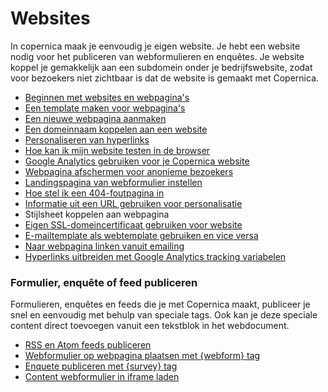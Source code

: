 # Websites
In copernica maak je eenvoudig je eigen website. Je hebt een website
nodig voor het publiceren van webformulieren en enquêtes. Je website
koppel je gemakkelijk aan een subdomein onder je bedrijfswebsite, zodat
voor bezoekers niet zichtbaar is dat de website is gemaakt met
Copernica.

-   [Beginnen met websites en
    webpagina's](./getting-started-with-websites.md)
-   [Een template maken voor
    webpagina's](./how-do-i-create-a-web-template.md)
-   [Een nieuwe webpagina
    aanmaken](./how-do-i-create-a-web-page.md)
-   [Een domeinnaam koppelen aan een
    website](./link-domain-to-website.md)
-   [Personaliseren van
    hyperlinks](./personalizing-hyperlinks.md)
-   [Hoe kan ik mijn website testen in de
    browser](./how-do-i-view-my-website-in-my-browser.md)
-   [Google Analytics gebruiken voor je Copernica
    website](./how-do-i-add-google-analytics-tracking-code-to-my-web-pages.md)
-   [Webpagina afschermen voor anonieme
    bezoekers](./how-do-i-make-a-webpage-accessible-only-for-logged-on-users.md)
-   [Landingspagina van webformulier
    instellen](./specify-web-form-landing-page.md)
-   [Hoe stel ik een 404-foutpagina
    in](./how-do-i-set-up-a-404-error-page.md)
-   [Informatie uit een URL gebruiken voor
    personalisatie](./get-url-parameters-within-smarty-personalization.md)
-   Stijlsheet koppelen aan webpagina
-   [Eigen SSL-domeincertificaat gebruiken voor
    website](./your-website-in-copernica-through-secure-https.md)
-   [E-mailtemplate als webtemplate gebruiken en vice
    versa](./can-i-use-my-email-template-as-a-web-template-and-the-other-way-around.md)
-   [Naar webpagina linken vanuit
    emailing](./linking-to-your-website-from-an-emailing.md)
-   [Hyperlinks uitbreiden met Google Analytics tracking
    variabelen](./prepare-your-links-for-google-analytics.md)

### Formulier, enquête of feed publiceren

Formulieren, enquêtes en feeds die je met Copernica maakt, publiceer je
snel en eenvoudig met behulp van speciale tags. Ook kan je deze speciale
content direct toevoegen vanuit een tekstblok in het webdocument.

-   [RSS en Atom feeds
    publiceren](./the-loadfeed-function.md)
-   [Webformulier op webpagina plaatsen met {webform}
    tag](./publish-your-web-form.md)
-   [Enquete publiceren met {survey}
    tag](./publish-a-survey.md)
-   [Content webformulier in iframe
    laden](./content-webformulier-in-iframe-laden.md)

